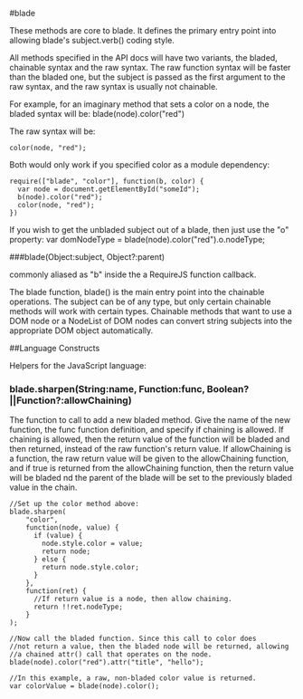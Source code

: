 #blade

These methods are core to blade. It defines the primary entry point into allowing blade's subject.verb() coding style.

All methods specified in the API docs will have two variants, the bladed, chainable syntax and the raw syntax. The raw function syntax will be faster than the bladed one, but the subject is passed as the first argument to the raw syntax, and the raw syntax is usually not chainable.

For example, for an imaginary method that sets a color on a node, the bladed syntax will be:
    blade(node).color("red")

The raw syntax will be:

    color(node, "red");

Both would only work if you specified color as a module dependency:

    require(["blade", "color"], function(b, color) {
      var node = document.getElementById("someId");
      b(node).color("red");
      color(node, "red");
    })

If you wish to get the unbladed subject out of a blade, then just use the "o" property:
    var domNodeType = blade(node).color("red").o.nodeType;

###blade(Object:subject, Object?:parent)

commonly aliased as "b" inside the a RequireJS function callback.

The blade function, blade() is the main entry point into the chainable operations. The subject can be of any type, but only certain chainable methods will work with certain types. Chainable methods that want to use a DOM node or a NodeList of DOM nodes can convert string subjects into the appropriate DOM object automatically. 

##Language Constructs

Helpers for the JavaScript language:

### blade.sharpen(String:name, Function:func, Boolean?||Function?:allowChaining)
The function to call to add a new bladed method. Give the name of the new function, the func function definition, and specify if chaining is allowed. If chaining is allowed, then the return value of the function will be bladed and then returned, instead of the raw function's return value. If allowChaining is a function, the raw return value will be given to the allowChaining function, and if true is returned from the allowChaining function, then the return value will be bladed nd the parent of the blade will be set to the previously bladed value in the chain.

    //Set up the color method above:
    blade.sharpen(
        "color",
        function(node, value) {
          if (value) {
            node.style.color = value;
            return node;
          } else {
            return node.style.color;
          }
        },
        function(ret) {
          //If return value is a node, then allow chaining.
          return !!ret.nodeType;
        }
    );

    //Now call the bladed function. Since this call to color does
    //not return a value, then the bladed node will be returned, allowing
    //a chained attr() call that operates on the node.
    blade(node).color("red").attr("title", "hello");
    
    //In this example, a raw, non-bladed color value is returned.
    var colorValue = blade(node).color();

